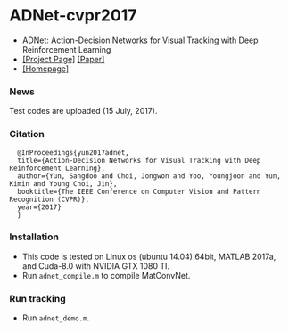 # ADNet-cvpr2017

- ADNet: Action-Decision Networks for Visual Tracking with Deep Reinforcement Learning 
- [[Project Page]](https://sites.google.com/view/cvpr2017-adnet) [[Paper]](https://drive.google.com/open?id=0B34VXh5mZ22cZUs2Umc1cjlBMFU)
- [[Homepage]](https://sites.google.com/view/sdyunhome/)

### News
Test codes are uploaded (15 July, 2017).

### Citation
```
  @InProceedings{yun2017adnet,
  title={Action-Decision Networks for Visual Tracking with Deep Reinforcement Learning},
  author={Yun, Sangdoo and Choi, Jongwon and Yoo, Youngjoon and Yun, Kimin and Young Choi, Jin},
  booktitle={The IEEE Conference on Computer Vision and Pattern Recognition (CVPR)},  
  year={2017}
  }
```
  
### Installation  
- This code is tested on Linux os (ubuntu 14.04) 64bit, MATLAB 2017a, and Cuda-8.0 with NVIDIA GTX 1080 TI.
- Run `adnet_compile.m` to compile MatConvNet.

### Run tracking
- Run `adnet_demo.m`.



